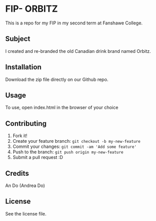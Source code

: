 # FIP- ORBITZ

This is a repo for my FIP in my second term at Fanshawe College. 

## Subject

I created and re-branded the old Canadian drink brand named Orbitz.

## Installation

Download the zip file directly on our Github repo.

## Usage

To use, open index.html in the browser of your choice

## Contributing

1. Fork it!
2. Create your feature branch: `git checkout -b my-new-feature`
3. Commit your changes: `git commit -am 'Add some feature'`
4. Push to the branch: `git push origin my-new-feature`
5. Submit a pull request :D

## Credits

An Do (Andrea Do)

## License

See the license file.
